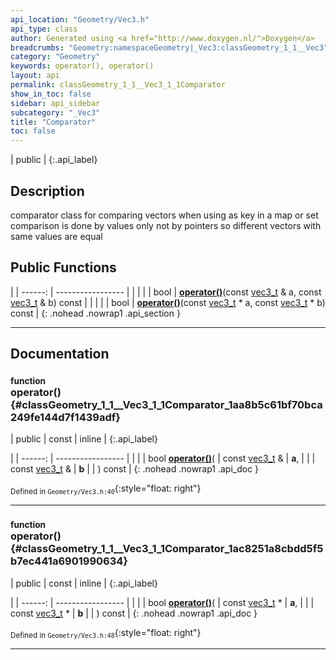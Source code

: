 ```yaml
---
api_location: "Geometry/Vec3.h"
api_type: class
author: Generated using <a href="http://www.doxygen.nl/">Doxygen</a>
breadcrumbs: "Geometry:namespaceGeometry|_Vec3:classGeometry_1_1__Vec3"
category: "Geometry"
keywords: operator(), operator()
layout: api
permalink: classGeometry_1_1__Vec3_1_1Comparator
show_in_toc: false
sidebar: api_sidebar
subcategory: "_Vec3"
title: "Comparator"
toc: false
---
```


| public |
{:.api_label}

## Description



comparator class for comparing vectors when using as key in a map or set comparison is done by values only not by pointers so different vectors with same values are equal



## Public Functions

|
| ------: | ----------------- |
|  | |
| bool | **[operator()](#classGeometry_1_1%5F%5FVec3_1_1Comparator_1aa8b5c61bf70bca249fe144d7f1439adf)**(const [vec3_t](classGeometry_1_1%5F%5FVec3#classGeometry_1_1%5F%5FVec3_1ab59ee3b31e4b941162cdd7bedaece403) & a, const [vec3_t](classGeometry_1_1%5F%5FVec3#classGeometry_1_1%5F%5FVec3_1ab59ee3b31e4b941162cdd7bedaece403) & b) const |
|  | |
| bool | **[operator()](#classGeometry_1_1%5F%5FVec3_1_1Comparator_1ac8251a8cbdd5f5b7ec441a6901990634)**(const [vec3_t](classGeometry_1_1%5F%5FVec3#classGeometry_1_1%5F%5FVec3_1ab59ee3b31e4b941162cdd7bedaece403) * a, const [vec3_t](classGeometry_1_1%5F%5FVec3#classGeometry_1_1%5F%5FVec3_1ab59ee3b31e4b941162cdd7bedaece403) * b) const |
{: .nohead .nowrap1 .api_section }


-------------------------------------------------------------------

## Documentation

### <small>function</small><br/> operator() {#classGeometry_1_1__Vec3_1_1Comparator_1aa8b5c61bf70bca249fe144d7f1439adf}

| public | const | inline |
{:.api_label}

|
| ------: | ----------------- |
|  |
| bool **[operator()](#classGeometry_1_1%5F%5FVec3_1_1Comparator_1aa8b5c61bf70bca249fe144d7f1439adf)**( | const [vec3_t](classGeometry_1_1%5F%5FVec3#classGeometry_1_1%5F%5FVec3_1ab59ee3b31e4b941162cdd7bedaece403) & | **a**, |
| | const [vec3_t](classGeometry_1_1%5F%5FVec3#classGeometry_1_1%5F%5FVec3_1ab59ee3b31e4b941162cdd7bedaece403) & | **b** |
|   ) const |
{: .nohead .nowrap1 .api_doc }





<sub>Defined in `Geometry/Vec3.h:40`</sub>{:style="float: right"}

-------------------------------------------------------------------

### <small>function</small><br/> operator() {#classGeometry_1_1__Vec3_1_1Comparator_1ac8251a8cbdd5f5b7ec441a6901990634}

| public | const | inline |
{:.api_label}

|
| ------: | ----------------- |
|  |
| bool **[operator()](#classGeometry_1_1%5F%5FVec3_1_1Comparator_1ac8251a8cbdd5f5b7ec441a6901990634)**( | const [vec3_t](classGeometry_1_1%5F%5FVec3#classGeometry_1_1%5F%5FVec3_1ab59ee3b31e4b941162cdd7bedaece403) * | **a**, |
| | const [vec3_t](classGeometry_1_1%5F%5FVec3#classGeometry_1_1%5F%5FVec3_1ab59ee3b31e4b941162cdd7bedaece403) * | **b** |
|   ) const |
{: .nohead .nowrap1 .api_doc }





<sub>Defined in `Geometry/Vec3.h:48`</sub>{:style="float: right"}

-------------------------------------------------------------------

